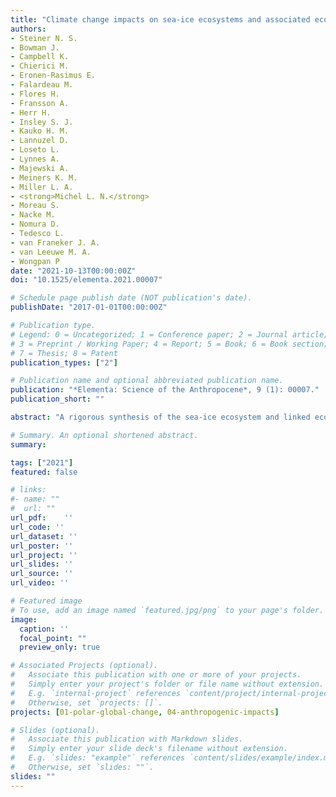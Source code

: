 ```yaml
---
title: "Climate change impacts on sea-ice ecosystems and associated ecosystem services"
authors:
- Steiner N. S.
- Bowman J.
- Campbell K.
- Chierici M.
- Eronen-Rasimus E.
- Falardeau M.
- Flores H.
- Fransson A.
- Herr H.
- Insley S. J.
- Kauko H. M.
- Lannuzel D.
- Loseto L.
- Lynnes A.
- Majewski A.
- Meiners K. M.
- Miller L. A.
- <strong>Michel L. N.</strong>
- Moreau S.
- Nacke M.
- Nomura D.
- Tedesco L.
- van Franeker J. A.
- van Leeuwe M. A.
- Wongpan P
date: "2021-10-13T00:00:00Z"
doi: "10.1525/elementa.2021.00007"

# Schedule page publish date (NOT publication's date).
publishDate: "2017-01-01T00:00:00Z"

# Publication type.
# Legend: 0 = Uncategorized; 1 = Conference paper; 2 = Journal article;
# 3 = Preprint / Working Paper; 4 = Report; 5 = Book; 6 = Book section;
# 7 = Thesis; 8 = Patent
publication_types: ["2"]

# Publication name and optional abbreviated publication name.
publication: "*Elementa: Science of the Anthropocene*, 9 (1): 00007."
publication_short: ""

abstract: "A rigorous synthesis of the sea-ice ecosystem and linked ecosystem services highlights that the sea-ice ecosystem supports all 4 ecosystem service categories, that sea-ice ecosystems meet the criteria for ecologically or biologically significant marine areas, that global emissions driving climate change are directly linked to the demise of sea-ice ecosystems and its ecosystem services, and that the sea-ice ecosystem deserves specific attention in the evaluation of marine protected area planning. The synthesis outlines (1) supporting services, provided in form of habitat, including feeding grounds and nurseries for microbes, meiofauna, fish, birds and mammals (particularly the key species Arctic cod, Boreogadus saida, and Antarctic krill, Euphausia superba, which are tightly linked to the sea-ice ecosystem and transfer carbon from sea-ice primary producers to higher trophic level fish, mammal species and humans); (2) provisioning services through harvesting and medicinal and genetic resources; (3) cultural services through Indigenous and local knowledge systems, cultural identity and spirituality, and via cultural activities, tourism and research; (4) (climate) regulating services through light regulation, the production of biogenic aerosols, halogen oxidation and the release or uptake of greenhouse gases, for example, carbon dioxide. The ongoing changes in the polar regions have strong impacts on sea-ice ecosystems and associated ecosystem services. While the response of sea-ice–associated primary production to environmental change is regionally variable, the effect on ice-associated mammals and birds is predominantly negative, subsequently impacting human harvesting and cultural services in both polar regions. Conservation can help protect some species and functions. However, the key mitigation measure that can slow the transition to a strictly seasonal ice cover in the Arctic Ocean, reduce the overall loss of sea-ice habitats from the ocean, and thus preserve the unique ecosystem services provided by sea ice and their contributions to human well-being is a reduction in carbon emissions."

# Summary. An optional shortened abstract.
summary: 

tags: ["2021"]
featured: false

# links:
#- name: ""
#  url: ""
url_pdf:	''
url_code: ''
url_dataset: ''
url_poster: ''
url_project: ''
url_slides: ''
url_source: ''
url_video: ''

# Featured image
# To use, add an image named `featured.jpg/png` to your page's folder. 
image:
  caption: ''
  focal_point: ""
  preview_only: true

# Associated Projects (optional).
#   Associate this publication with one or more of your projects.
#   Simply enter your project's folder or file name without extension.
#   E.g. `internal-project` references `content/project/internal-project/index.md`.
#   Otherwise, set `projects: []`.
projects: [01-polar-global-change, 04-anthropogenic-impacts]

# Slides (optional).
#   Associate this publication with Markdown slides.
#   Simply enter your slide deck's filename without extension.
#   E.g. `slides: "example"` references `content/slides/example/index.md`.
#   Otherwise, set `slides: ""`.
slides: ""
---
```

